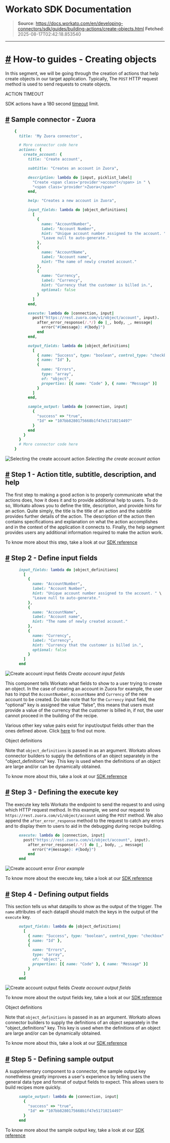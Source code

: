 # Workato SDK Documentation

> **Source**: https://docs.workato.com/en/developing-connectors/sdk/guides/building-actions/create-objects.html
> **Fetched**: 2025-08-17T02:42:18.853540

---

# [#](<#how-to-guides-creating-objects>) How-to guides - Creating objects

In this segment, we will be going through the creation of actions that help create objects in our target application. Typically, The `POST` HTTP request method is used to send requests to create objects.

ACTION TIMEOUT

SDK actions have a 180 second [timeout](</recipes/recipe-job-errors.html#timeouts>) limit.

## [#](<#sample-connector-zuora>) Sample connector - Zuora
```ruby
    {
      title: 'My Zuora connector',

      # More connector code here
      actions: {
        create_account: {
          title: 'Create account',

          subtitle: "Creates an account in Zuora",

          description: lambda do |input, picklist_label|
            "Create <span class='provider'>account</span> in " \
            "<span class='provider'>Zuora</span>"
          end,

          help: "Creates a new account in Zuora",

          input_fields: lambda do |object_definitions|
            [
              {
                name: "AccountNumber",
                label: "Account Number",
                hint: "Unique account number assigned to the account. " \ 
                "Leave null to auto-generate."
              },
              {
                name: "AccountName",
                label: "Account name",
                hint: "The name of newly created account."
              },
              {
                name: "Currency",
                label: "Currency",
                hint: "Currency that the customer is billed in.",
                optional: false
              }
            ]
          end,

          execute: lambda do |connection, input|
            post("https://rest.zuora.com/v1/object/account", input).
              after_error_response(/.*/) do |_, body, _, message|
                error("#{message}: #{body}")
              end
          end,

          output_fields: lambda do |object_definitions|
            [
              { name: "Success", type: "boolean", control_type: "checkbox" },
              { name: "Id" },
              {
                name: "Errors",
                type: "array",
                of: "object",
                properties: [{ name: "Code" }, { name: "Message" }]
              }
            ]
          end,

          sample_output: lambda do |connection, input|
            {
              "success" => "true",
              "Id" => "107bb8280175668b1f47e51710214497"
            }
          end
        }
      }
      # More connector code here
    }
```

![Selecting the create account action](/assets/img/create_overall.24fea783.png) _Selecting the create account action_

## [#](<#step-1-action-title-subtitle-description-and-help>) Step 1 - Action title, subtitle, description, and help

The first step to making a good action is to properly communicate what the actions does, how it does it and to provide additional help to users. To do so, Workato allows you to define the title, description, and provide hints for an action. Quite simply, the title is the title of an action and the subtitle provides further details of the action. The description of the action then contains specifications and explanation on what the action accomplishes and in the context of the application it connects to. Finally, the help segment provides users any additional information required to make the action work.

To know more about this step, take a look at our [SDK reference](</developing-connectors/sdk/sdk-reference/actions.html#title>)

## [#](<#step-2-define-input-fields>) Step 2 - Define input fields
```ruby
      input_fields: lambda do |object_definitions|
        [
          {
            name: "AccountNumber",
            label: "Account Number",
            hint: "Unique account number assigned to the account. " \
            "Leave null to auto-generate."
          },
          {
            name: "AccountName",
            label: "Account name",
            hint: "The name of newly created account."
          },
          {
            name: "Currency",
            label: "Currency",
            hint: "Currency that the customer is billed in.",
            optional: false
          }
        ]
      end
```

![Create account input fields](/assets/img/create_account_input.8fc5076b.png) _Create account input fields_

This component tells Workato what fields to show to a user trying to create an object. In the case of creating an account in Zuora for example, the user has to input the `AccountNumber`, `AccountName` and `Currency` of the new account to be created. Do take note that for the `Currency` input field, the "optional" key is assigned the value "false", this means that users must provide a value of the currency that the customer is billed in, if not, the user cannot proceed in the building of the recipe.

Various other key value pairs exist for input/output fields other than the ones defined above. Click [here](</developing-connectors/sdk/sdk-reference/actions.html#input-fields>) to find out more.

Object definitions

Note that `object_definitions` is passed in as an argument. Workato allows connector builders to supply the definitions of an object separately in the "object_definitions" key. This key is used when the definitions of an object are large and/or can be dynamically obtained.

To know more about this, take a look at our [SDK reference](</developing-connectors/sdk/sdk-reference/object_definitions.html>)

## [#](<#step-3-defining-the-execute-key>) Step 3 - Defining the execute key

The execute key tells Workato the endpoint to send the request to and using which HTTP request method. In this example, we send our request to `https://rest.zuora.com/v1/object/account` using the `POST` method. We also append the `after_error_response` method to the request to catch any errors and to display them to users to aid in the debugging during recipe building.
```ruby
      execute: lambda do |connection, input|
        post("https://rest.zuora.com/v1/object/account", input).
          after_error_response(/.*/) do |_, body, _, message|
            error("#{message}: #{body}")
          end
      end
```

![Create account error](/assets/img/create_error.d2fefe6d.png) _Error example_

To know more about the execute key, take a look at our [SDK reference](</developing-connectors/sdk/sdk-reference/actions.html#execute>)

## [#](<#step-4-defining-output-fields>) Step 4 - Defining output fields

This section tells us what datapills to show as the output of the trigger. The `name` attributes of each datapill should match the keys in the output of the `execute` key.
```ruby
      output_fields: lambda do |object_definitions|
        [
          { name: "Success", type: "boolean", control_type: "checkbox" },
          { name: "Id" },
          {
            name: "Errors",
            type: "array",
            of: "object",
            properties: [{ name: "Code" }, { name: "Message" }]
          }
        ]
      end
```

![Create account output fields](/assets/img/create_output.3d5c6d87.png) _Create account output fields_

To know more about the output fields key, take a look at our [SDK reference](</developing-connectors/sdk/sdk-reference/actions.html#output-fields>)

Object definitions

Note that `object_definitions` is passed in as an argument. Workato allows connector builders to supply the definitions of an object separately in the "object_definitions" key. This key is used when the definitions of an object are large and/or can be dynamically obtained.

To know more about this, take a look at our [SDK reference](</developing-connectors/sdk/sdk-reference/object_definitions.html>)

## [#](<#step-5-defining-sample-output>) Step 5 - Defining sample output

A supplementary component to a connector, the sample output key nonetheless greatly improves a user's experience by telling users the general data type and format of output fields to expect. This allows users to build recipes more quickly.
```ruby
      sample_output: lambda do |connection, input|
        {
          "success" => "true",
          "Id" => "107bb8280175668b1f47e51710214497"
        }
      end
```

To know more about the sample output key, take a look at our [SDK reference](</developing-connectors/sdk/sdk-reference/actions.html#sample-output>)
